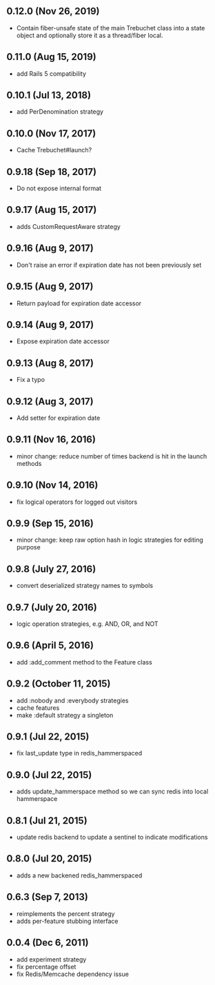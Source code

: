 ## 0.12.0 (Nov 26, 2019)
 - Contain fiber-unsafe state of the main Trebuchet class into a state object and optionally store it as a thread/fiber local.

## 0.11.0 (Aug 15, 2019)
 - add Rails 5 compatibility

## 0.10.1 (Jul 13, 2018)
 - add PerDenomination strategy

## 0.10.0 (Nov 17, 2017)
  - Cache Trebuchet#launch?

## 0.9.18 (Sep 18, 2017)
  - Do not expose internal format

## 0.9.17 (Aug 15, 2017)
  - adds CustomRequestAware strategy

## 0.9.16 (Aug 9, 2017)
  - Don't raise an error if expiration date has not been previously set

## 0.9.15 (Aug 9, 2017)
  - Return payload for expiration date accessor

## 0.9.14 (Aug 9, 2017)
  - Expose expiration date accessor

## 0.9.13 (Aug 8, 2017)
  - Fix a typo

## 0.9.12 (Aug 3, 2017)
  - Add setter for expiration date

## 0.9.11 (Nov 16, 2016)
  - minor change: reduce number of times backend is hit in the launch methods

## 0.9.10 (Nov 14, 2016)
  - fix logical operators for logged out visitors

## 0.9.9 (Sep 15, 2016)
  - minor change: keep raw option hash in logic strategies for editing purpose

## 0.9.8 (July 27, 2016)
  - convert deserialized strategy names to symbols

## 0.9.7 (July 20, 2016)
  - logic operation strategies, e.g. AND, OR, and NOT

## 0.9.6 (April 5, 2016)
  - add :add_comment method to the Feature class

## 0.9.2 (October 11, 2015)
  - add :nobody and :everybody strategies
  - cache features
  - make :default strategy a singleton

## 0.9.1 (Jul 22, 2015)
  - fix last_update type in redis_hammerspaced

## 0.9.0 (Jul 22, 2015)
  - adds update_hammerspace method so we can sync redis into local hammerspace

## 0.8.1 (Jul 21, 2015)
  - update redis backend to update a sentinel to indicate modifications

## 0.8.0 (Jul 20, 2015)
  - adds a new backened redis_hammerspaced

## 0.6.3 (Sep 7, 2013)
  - reimplements the percent strategy
  - adds per-feature stubbing interface

## 0.0.4 (Dec 6, 2011)
  - add experiment strategy
  - fix percentage offset
  - fix Redis/Memcache dependency issue
